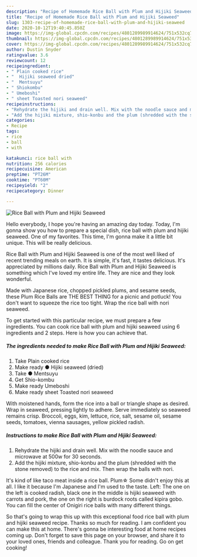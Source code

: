 ```yaml
---
description: "Recipe of Homemade Rice Ball with Plum and Hijiki Seaweed"
title: "Recipe of Homemade Rice Ball with Plum and Hijiki Seaweed"
slug: 1303-recipe-of-homemade-rice-ball-with-plum-and-hijiki-seaweed
date: 2020-10-12T19:40:45.850Z
image: https://img-global.cpcdn.com/recipes/4801289989914624/751x532cq70/rice-ball-with-plum-and-hijiki-seaweed-recipe-main-photo.jpg
thumbnail: https://img-global.cpcdn.com/recipes/4801289989914624/751x532cq70/rice-ball-with-plum-and-hijiki-seaweed-recipe-main-photo.jpg
cover: https://img-global.cpcdn.com/recipes/4801289989914624/751x532cq70/rice-ball-with-plum-and-hijiki-seaweed-recipe-main-photo.jpg
author: Dustin Snyder
ratingvalue: 3.6
reviewcount: 12
recipeingredient:
- " Plain cooked rice"
- "  Hijiki seaweed dried"
- "  Mentsuyu"
- " Shiokombu"
- " Umeboshi"
- " sheet Toasted nori seaweed"
recipeinstructions:
- "Rehydrate the hijiki and drain well. Mix with the noodle sauce and microwave at 500w for 30 seconds."
- "Add the hijiki mixture, shio-konbu and the plum (shredded with the stone removed) to the rice and mix. Then wrap the balls with nori."
categories:
- Recipe
tags:
- rice
- ball
- with

katakunci: rice ball with 
nutrition: 256 calories
recipecuisine: American
preptime: "PT26M"
cooktime: "PT60M"
recipeyield: "2"
recipecategory: Dinner

---
```



![Rice Ball with Plum and Hijiki Seaweed](https://img-global.cpcdn.com/recipes/4801289989914624/751x532cq70/rice-ball-with-plum-and-hijiki-seaweed-recipe-main-photo.jpg)

Hello everybody, I hope you're having an amazing day today. Today, I'm gonna show you how to prepare a special dish, rice ball with plum and hijiki seaweed. One of my favorites. This time, I'm gonna make it a little bit unique. This will be really delicious.

Rice Ball with Plum and Hijiki Seaweed is one of the most well liked of recent trending meals on earth. It is simple, it's fast, it tastes delicious. It's appreciated by millions daily. Rice Ball with Plum and Hijiki Seaweed is something which I've loved my entire life. They are nice and they look wonderful.

Made with Japanese rice, chopped pickled plums, and sesame seeds, these Plum Rice Balls are THE BEST THING for a picnic and potluck! You don&#39;t want to squeeze the rice too tight. Wrap the rice ball with nori seaweed.


To get started with this particular recipe, we must prepare a few ingredients. You can cook rice ball with plum and hijiki seaweed using 6 ingredients and 2 steps. Here is how you can achieve that.

<!--inarticleads1-->

##### The ingredients needed to make Rice Ball with Plum and Hijiki Seaweed:

1. Take  Plain cooked rice
1. Make ready  ● Hijiki seaweed (dried)
1. Take  ● Mentsuyu
1. Get  Shio-kombu
1. Make ready  Umeboshi
1. Make ready  sheet Toasted nori seaweed


With moistened hands, form the rice into a ball or triangle shape as desired. Wrap in seaweed, pressing lightly to adhere. Serve immediately so seaweed remains crisp. Broccoli, eggs, kim, lettuce, rice, salt, sesame oil, sesame seeds, tomatoes, vienna sausages, yellow pickled radish. 

<!--inarticleads2-->

##### Instructions to make Rice Ball with Plum and Hijiki Seaweed:

1. Rehydrate the hijiki and drain well. Mix with the noodle sauce and microwave at 500w for 30 seconds.
1. Add the hijiki mixture, shio-konbu and the plum (shredded with the stone removed) to the rice and mix. Then wrap the balls with nori.


It&#39;s kind of like taco meat inside a rice ball. Plum☆ Some didn&#39;t enjoy this at all. I like it because I&#39;m Japanese and I&#39;m used to the taste. Left: The one on the left is cooked radish, black one in the middle is hijiki seaweed with carrots and pork, the one on the right is burdock roots called kipira gobo. You can fill the center of Onigiri rice balls with many different things. 

So that's going to wrap this up with this exceptional food rice ball with plum and hijiki seaweed recipe. Thanks so much for reading. I am confident you can make this at home. There's gonna be interesting food at home recipes coming up. Don't forget to save this page on your browser, and share it to your loved ones, friends and colleague. Thank you for reading. Go on get cooking!
